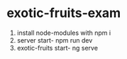 # exotic-fruits-exam
1. install node-modules with npm i
2. server start- npm run dev
3. exotic-fruits start- ng serve

